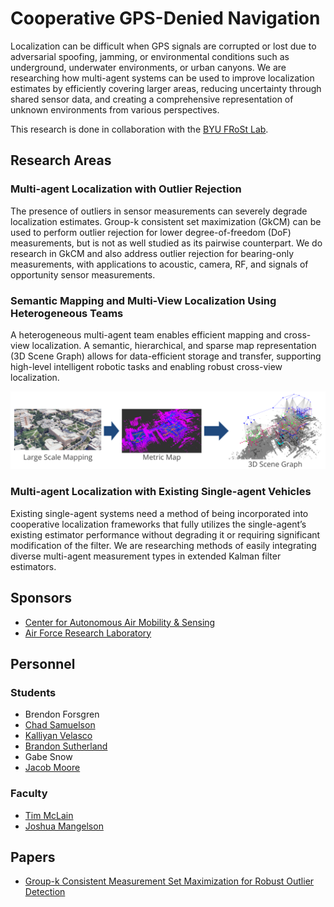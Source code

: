 # Cooperative GPS-Denied Navigation

Localization can be difficult when GPS signals are corrupted or lost due to adversarial spoofing, jamming, or environmental conditions such as underground, underwater environments, or urban canyons.
We are researching how multi-agent systems can be used to improve localization estimates by efficiently covering larger areas, reducing uncertainty through shared sensor data, and creating a comprehensive representation of unknown environments from various perspectives.

This research is done in collaboration with the [BYU FRoSt Lab](https://frostlab.byu.edu/).

## Research Areas

### Multi-agent Localization with Outlier Rejection

The presence of outliers in sensor measurements can severely degrade localization estimates.
Group-k consistent set maximization (GkCM) can be used to perform outlier rejection for lower degree-of-freedom (DoF) measurements, but is not as well studied as its pairwise counterpart.
We do research in GkCM and also address outlier rejection for bearing-only measurements, with applications to acoustic, camera, RF, and signals of opportunity sensor measurements.

### Semantic Mapping and Multi-View Localization Using Heterogeneous Teams

A heterogeneous multi-agent team enables efficient mapping and cross-view localization.
A semantic, hierarchical, and sparse map representation (3D Scene Graph) allows for data-efficient storage and transfer, supporting high-level intelligent robotic tasks and enabling robust cross-view localization.

![](../projects/assets/cooperative_gps_denied_nav/semantic_mapping.png)

### Multi-agent Localization with Existing Single-agent Vehicles

Existing single-agent systems need a method of being incorporated into cooperative localization frameworks that fully utilizes the single-agent’s existing estimator performance without degrading it or requiring significant modification of the filter.
We are researching methods of easily integrating diverse multi-agent measurement types in extended Kalman filter estimators.

## Sponsors

- [Center for Autonomous Air Mobility & Sensing](https://caams.center/)
- [Air Force Research Laboratory](https://www.afrl.af.mil/)

## Personnel

### Students

- Brendon Forsgren
- [Chad Samuelson](https://frostlab.byu.edu/directory/chad-samuelson)
- [Kalliyan Velasco](https://frostlab.byu.edu/directory/kalliyan-lay)
- [Brandon Sutherland](../../directory/students/brandon_sutherland.md)
- Gabe Snow
- [Jacob Moore](../../directory/students/jacob_moore.md)

### Faculty

- [Tim McLain](../../directory/faculty.md)
- [Joshua Mangelson](https://frostlab.byu.edu/directory/joshua-mangelson)

## Papers

- [Group-k Consistent Measurement Set Maximization for Robust Outlier Detection](https://doi.org/10.1109/IROS47612.2022.9982057)

